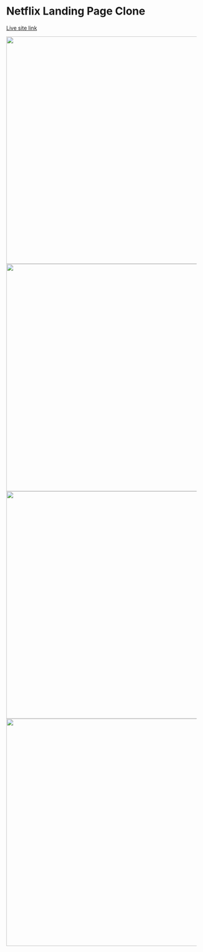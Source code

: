 # Netflix Landing Page Clone

[Live site link](https://darkzenshop.netlify.app/)

<img src="https://beacoder-application.s3.ap-southeast-2.amazonaws.com/ss/homepage1.JPG" width="600"> <img src="https://beacoder-application.s3.ap-southeast-2.amazonaws.com/ss/homepage2.JPG" width="600"> <img src="https://beacoder-application.s3.ap-southeast-2.amazonaws.com/ss/homepage3.JPG" width="600"> <img src="https://beacoder-application.s3.ap-southeast-2.amazonaws.com/ss/homepagefooter.JPG" width="600">

